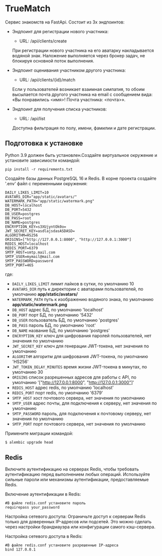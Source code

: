 # TrueMatch

Сервис знакомств на FastApi. Состоит из 3х эндпоинтов:

- Эндпоинт для регистрации нового участника:
  - URL: /api/clients/create
  
  При регистрации нового участника на его аватарку накладывается водяной знак.
  Наложение выполняется через брокер задач, не блокируя основной поток выполнения.
- Эндпоинт оценивания участником другого участника:
  - URL: /api/clients/{id}/match

  Если у пользователей возникает взаимная симпатия, то обоим высылается почта другого участника 
  на email с сообщением вида: «Вы понравились <имя>! Почта участника: <почта>». 
- Эндпоинт для получения списка участников:
  - URL: /api/list
  
  Доступна фильтрация по полу, имени, фамилии и дате регистрации.

## Подготовка к установке

Python 3.9 должен быть установлен.Создайте виртуальное окружение и установите зависимости командой:

```pip install -r requirements.txt```

Создайте базы данных PostgreSQL 16 и Redis. В корне проекта создайте
'.env' файл с переменными окружения:

```
DAILY_LIKES_LIMIT=10
AVATARS_DIR="app/static/avatars/"
WATERMARK_PATH="app/static/watermark.png"
DB_HOST=localhost
DB_PORT=5432
DB_USER=postgres
DB_PASS=root
DB_NAME=postgres
ENCRYPTION_KEY=s3XUjyntOk0o=
JWT_SECRET_KEY=asdlajsdasASDASD=
ALGORITHM=HS256
ORIGINS=["http://127.0.0.1:8000", "http://127.0.0.1:3000"]
REDIS_HOST=localhost
REDIS_PORT=6379
SMTP_HOST=smtp.mail.com
SMTP_USER=mymail@mail.com
SMTP_PASSWORD=password
SMTP_PORT=465
```
где:

- `DAILY_LIKES_LIMIT` лимит лайков в сутки, по умолчанию 10
- `AVATARS_DIR` путь к директории с аватарами пользователей, по умолчанию **app/static/avatars/**
- `WATERMARK_PATH` путь к изображению водяного знака, по умолчанию **app/static/watermark.png**
- `DB_HOST` адрес БД, по умолчанию 'localhost'
- `DB_PORT` порт БД, по умолчанию '5432'
- `DB_USER` пользователь БД, по умолчанию 'postgres'
- `DB_PASS` пароль БД, по умолчанию 'root'
- `DB_NAME` название БД, по умолчанию 'postgres'
- `ENCRYPTION_KEY` ключ для шифрования паролей пользователей, нет значения по умолчанию
- `JWT_SECRET_KEY` ключ для генерации JWT-токена, нет значения по умолчанию
- `ALGORITHM` алгоритм для шифрования JWT-токена, по умолчанию 'HS256'
- `JWT_TOKEN_DELAY_MINUTES` время жизни JWT-токена в минутах, по умолчанию 30
- `ORIGINS` список разрешенных адресов для работы с API, по умолчанию '["http://127.0.0.1:8000", "http://127.0.0.1:3000"]'
- `REDIS_HOST` адрес redis, по умолчанию 'localhost'
- `REDIS_PORT` порт redis, по умолчанию '6379'
- `SMTP_HOST` хост почтового сервера, нет значения по умолчанию
- `SMTP_USER` адрес почты, для подключения к серверу, нет значения по умолчанию
- `SMTP_PASSWORD` пароль, для подключения к почтовому серверу, нет значения по умолчанию
- `SMTP_PORT` порт почтового сервера, нет значения по умолчанию

Примените миграции командой:
```sh
$ alembic upgrade head
```

## Redis

Включите аутентификацию на серверах Redis, чтобы требовать аутентификацию перед выполнением любых операций.
Используйте сильные пароли или механизмы аутентификации, предоставляемые Redis.

Включение аутентификации в Redis:

```
#В файле redis.conf установите пароль
requirepass your_password
```
Настройка сетевого доступа: Ограничьте доступ к серверам Redis только для доверенных IP-адресов или подсетей.
Это можно сделать через настройки брандмауэра или конфигурации самого кэш-сервера.

Настройка сетевого доступа в Redis:

```
#В файле redis.conf установите разрешенные IP-адреса
bind 127.0.0.1
```